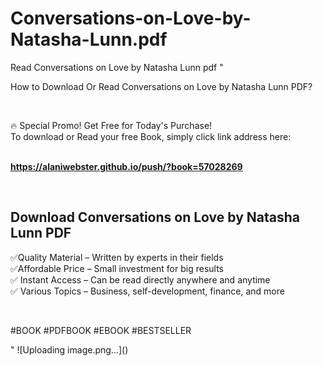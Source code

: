 # Conversations-on-Love-by-Natasha-Lunn.pdf
Read Conversations on Love by Natasha Lunn pdf
"<p>How to Download Or Read Conversations on Love by Natasha Lunn PDF?</p>
<p>&nbsp;</p>
<p>&#128293;  Special Promo! Get Free for Today's Purchase!<br />To download or Read your free Book, simply click link address here:&nbsp;<br />&nbsp;</p>
<p><a href=""https://alaniwebster.github.io/push/?book=57028269""><strong>https://alaniwebster.github.io/push/?book=57028269</strong></a></p>
<p>&nbsp;</p>
<h2>Download Conversations on Love by Natasha Lunn PDF</h2>
<p>&#x2705;Quality Material &ndash; Written by experts in their fields<br />&#x2705;Affordable Price &ndash; Small investment for big results<br />&#x2705; Instant Access &ndash; Can be read directly anywhere and anytime<br />&#x2705; Various Topics &ndash; Business, self-development, finance, and more</p>
<p>&nbsp;</p>
<p>#BOOK #PDFBOOK #EBOOK #BESTSELLER</p>
"
![Uploading image.png…]()

